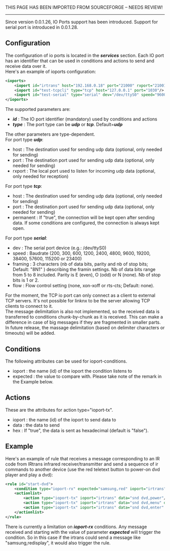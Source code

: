 THIS PAGE HAS BEEN IMPORTED FROM SOURCEFORGE – NEEDS REVIEW!
***

Since version 0.0.1.26, IO Ports support has been introduced. Support for serial port is introduced in 0.0.1.28. 

## Configuration

The configuration of io ports is located in the _**services**_ section. Each IO port has an identifier that can be used in conditions and actions to send and receive data over it.  
Here's an example of ioports configuration: 
```xml    
<ioports>
    <ioport id="irtrans" host="192.168.0.18" port="21000" rxport="21001"/>
    <ioport id="test-tcpcli" type="tcp" host="127.0.0.1" port="1030"/>
    <ioport id="test-serial" type="serial" dev="/dev/ttyS0" speed="9600" framing="8E1"/>
</ioports>
```

The supported parameters are: 

  * _**id**_&nbsp;: The IO port identifier (mandatory) used by conditions and actions 
  * _**type**_&nbsp;: The port type can be _**udp**_ or _**tcp**_. Default=_**udp**_

The other parameters are type-dependent.  
For port type _**udp**_: 

  * host&nbsp;: The destination used for sending udp data (optional, only needed for sending) 
  * port&nbsp;: The destination port used for sending udp data (optional, only needed for sending) 
  * rxport&nbsp;: The local port used to listen for incoming udp data (optional, only needed for reception) 

For port type _**tcp**_: 

  * host&nbsp;: The destination used for sending udp data (optional, only needed for sending) 
  * port&nbsp;: The destination port used for sending udp data (optional, only needed for sending) 
  * permanent&nbsp;: If "true", the connection will be kept open after sending data. If some conditions are configured, the connection is always kept open. 

For port type _**serial**_: 

  * dev&nbsp;: The serial port device (e.g.: /dev/ttyS0) 
  * speed&nbsp;: Baudrate (200, 300, 600, 1200, 2400, 4800, 9600, 19200, 38400, 57600, 115200 or 23400) 
  * framing&nbsp;: 3 characters (nb of data bits, parity and nb of stop bits; Default: "8N1" ) describing the framin settings. Nb of data bits range from 5 to 8 included. Parity is E (even), O (odd) or N (none). Nb of stop bits is 1 or 2. 
  * flow&nbsp;: Flow control setting (none, xon-xoff or rts-cts; Default: none). 

For the moment, the TCP io port can only connect as a client to external TCP servers. It's not possible for linknx to be the server allowing TCP clients to connect to it.  
The message delimitation is also not implemented, so the received data is transferred to conditions chunk-by-chunk as it is received. This can make a difference in case of big messages if they are fragmented in smaller parts. In future release, the massage delimitation (based on delimiter characters or timeouts) will be added. 

## Conditions

The following attributes can be used for ioport-conditions. 

  * ioport&nbsp;: the name (id) of the ioport the condition listens to 
  * expected&nbsp;: the value to compare with. Please take note of the remark in the Example below. 

## Actions

These are the attributes for action type="ioport-tx". 

  * ioport&nbsp;: the name (id) of the ioport to send data to 
  * data&nbsp;: the data to send 
  * hex&nbsp;: If "true", the data is sent as hexadecimal (default is "false"). 

## Example

Here's an example of rule that receives a message corresponding to an IR code from IRtrans infrared receiver/transmitter and send a sequence of ir commands to another device (use the red teletext button to power-on dvd player and play a dvd): 
```xml    
<rule id="start-dvd">
    <condition type="ioport-rx" expected="samsung,red" ioport="irtrans" trigger="true"/>
    <actionlist>
        <action type="ioport-tx" ioport="irtrans" data="snd dvd,power"/>
        <action type="ioport-tx" ioport="irtrans" data="snd dvd,menu" delay="5"/>
        <action type="ioport-tx" ioport="irtrans" data="snd dvd,enter" delay="7"/>
    </actionlist>
</rule>
```

There is currently a limitation on _**ioport-rx**_ conditions. Any message received and starting with the value of parameter _**expected**_ will trigger the condition. So in this case if the irtrans could send a message like "samsung,redisplay", it would also trigger the rule. 
